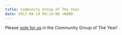 ```yaml
---
title: Community Group of The Year
date: 2017-08-14 09:14:00 +0000
---
```


Please [vote for us](http://www.thebreeze.com/local-events/local-heroes/community-group-of-the-year/) in the Community Group of The Year!

